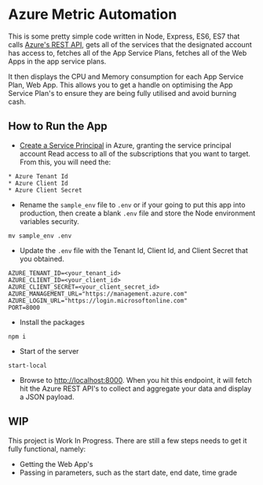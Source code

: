 # Azure Metric Automation
This is some pretty simple code written in Node, Express, ES6, ES7 that calls [Azure's REST API](https://docs.microsoft.com/en-us/rest/api/), gets all of the services that the designated account has access to, fetches all of the App Service Plans, fetches all of the Web Apps in the app service plans.

It then displays the CPU and Memory consumption for each App Service Plan, Web App. This allows you to get a handle on optimising the App Service Plan's to ensure they are being fully utilised and avoid burning cash.

## How to Run the App
* [Create a Service Principal](https://docs.microsoft.com/en-us/azure/azure-resource-manager/resource-group-create-service-principal-portal) in Azure, granting the service principal account Read access to all of the subscriptions that you want to target. From this, you will need the:
```
* Azure Tenant Id
* Azure Client Id
* Azure Client Secret
```

* Rename the ```sample_env``` file to ```.env``` or if your going to put this app into production, then create a blank ```.env``` file and store the Node environment variables security.
```
mv sample_env .env
```
* Update the ```.env``` file with the Tenant Id, Client Id, and Client Secret that you obtained.
```
AZURE_TENANT_ID=<your_tenant_id>
AZURE_CLIENT_ID=<your_client_id>
AZURE_CLIENT_SECRET=<your_client_secret_id>
AZURE_MANAGEMENT_URL="https://management.azure.com"
AZURE_LOGIN_URL="https://login.microsoftonline.com"
PORT=8000
```

* Install the packages
```
npm i
```

* Start of the server
```
start-local
```

* Browse to [http://localhost:8000](http://localhost:8000). When you hit this endpoint, it will fetch hit the Azure REST API's to collect and aggregate your data and display a JSON payload.


## WIP
This project is Work In Progress. There are still a few steps needs to get it fully functional, namely:

* Getting the Web App's
* Passing in parameters, such as the start date, end date, time grade